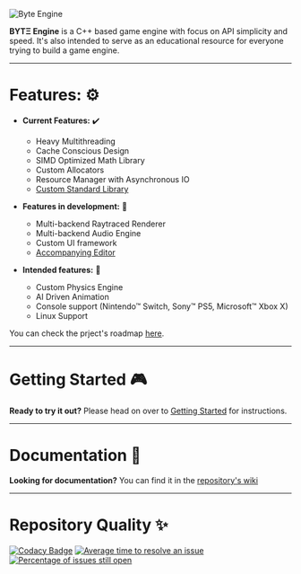 ![Byte Engine](https://i.imgur.com/0c4Zuzx.png)  

**BYTΞ Engine** is a C++ based game engine with focus on API simplicity and speed. It's also intended to serve as an educational resource for everyone trying to build a game engine.

---

# Features: :gear:  

- **Current Features:**  :heavy_check_mark:
  - Heavy Multithreading
  - Cache Conscious Design
  - SIMD Optimized Math Library
  - Custom Allocators
  - Resource Manager with Asynchronous IO
  - [Custom Standard Library](https://github.com/Game-Tek/Game-Tek-Standard-Library)

- **Features in development:**  :construction_worker:
  - Multi-backend Raytraced Renderer
  - Multi-backend Audio Engine
  - Custom UI framework
  - [Accompanying Editor](https://github.com/Game-Tek/Byte-Engine-Editor)

- **Intended features:**  :brain:
  - Custom Physics Engine
  - AI Driven Animation
  - Console support (Nintendo™ Switch, Sony™ PS5, Microsoft™ Xbox X)
  - Linux Support

You can check the prject's roadmap [here](https://github.com/Game-Tek/Byte-Engine/projects).

---

# Getting Started :video_game:

**Ready to try it out?** Please head on over to [Getting Started](https://github.com/Game-Tek/Byte-Engine/wiki/Getting-Started) for instructions.

---

# Documentation :book:
**Looking for documentation?** You can find it in the [repository's wiki](https://github.com/Game-Tek/Byte-Engine/wiki)

---

# Repository Quality :sparkles:  

[![Codacy Badge](https://api.codacy.com/project/badge/Grade/07dd5b1deac74ada8f202343181dddd0)](https://www.codacy.com/app/Facundo961/Game-Studio-Engine?utm_source=github.com&amp;utm_medium=referral&amp;utm_content=Game-Tek/Game-Studio-Engine&amp;utm_campaign=Badge_Grade)
[![Average time to resolve an issue](http://isitmaintained.com/badge/resolution/Game-Tek/Game-Studio-Engine.svg)](http://isitmaintained.com/project/Game-Tek/Game-Studio-Engine "Average time to resolve an issue")
[![Percentage of issues still open](http://isitmaintained.com/badge/open/Game-Tek/Game-Studio-Engine.svg)](http://isitmaintained.com/project/Game-Tek/Game-Studio-Engine "Percentage of issues still open")
